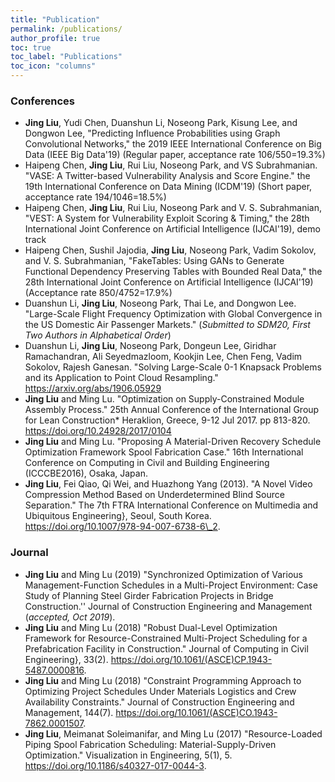 ```yaml
---
title: "Publication"
permalink: /publications/
author_profile: true
toc: true
toc_label: "Publications"
toc_icon: "columns"
---
```


### Conferences
- **Jing Liu**, Yudi Chen, Duanshun Li, Noseong Park, Kisung Lee, and Dongwon Lee, "Predicting Influence Probabilities using Graph Convolutional Networks," the 2019 IEEE International Conference on Big Data (IEEE Big Data'19) (Regular paper, acceptance rate 106/550=19.3%)
- Haipeng Chen, **Jing Liu**, Rui Liu, Noseong Park, and VS Subrahmanian. "VASE: A Twitter-based Vulnerability Analysis and Score Engine." the 19th International Conference on Data Mining (ICDM'19) (Short paper, acceptance rate 194/1046=18.5%) 
- Haipeng Chen, **Jing Liu**, Rui Liu, Noseong Park and V. S. Subrahmanian, "VEST: A System for Vulnerability Exploit Scoring & Timing," the 28th International Joint Conference on Artificial Intelligence (IJCAI'19), demo track
- Haipeng Chen, Sushil Jajodia, **Jing Liu**, Noseong Park, Vadim Sokolov, and V. S. Subrahmanian, "FakeTables: Using GANs to Generate Functional Dependency Preserving Tables with Bounded Real Data," the 28th International Joint Conference on Artificial Intelligence (IJCAI'19) (Acceptance rate 850/4752=17.9%)	
- Duanshun Li, **Jing Liu**, Noseong Park, Thai Le, and Dongwon Lee. "Large-Scale Flight Frequency Optimization with Global Convergence in the US Domestic Air Passenger Markets."  (*Submitted to SDM20, First Two Authors in Alphabetical Order*)
- Duanshun Li, **Jing Liu**, Noseong Park, Dongeun Lee, Giridhar Ramachandran, Ali Seyedmazloom, Kookjin Lee, Chen Feng, Vadim Sokolov, Rajesh Ganesan. "Solving Large-Scale 0-1 Knapsack Problems and its Application to Point Cloud Resampling." https://arxiv.org/abs/1906.05929 
- **Jing Liu** and Ming Lu. "Optimization on Supply-Constrained Module Assembly Process." 25th Annual Conference of the International Group for Lean Construction* Heraklion, Greece, 9-12 Jul 2017. pp 813-820. https://doi.org/10.24928/2017/0104
- **Jing Liu** and Ming Lu. "Proposing A Material-Driven Recovery Schedule Optimization Framework Spool Fabrication Case." 16th International Conference on Computing in Civil and Building Engineering (ICCCBE2016), Osaka, Japan.
- **Jing Liu**, Fei Qiao, Qi Wei, and Huazhong Yang (2013). "A Novel Video Compression Method Based on Underdetermined Blind Source Separation." The 7th FTRA International Conference on Multimedia and Ubiquitous Engineering}, Seoul, South Korea. https://doi.org/10.1007/978-94-007-6738-6\_2.

### Journal
- **Jing Liu** and Ming Lu (2019) "Synchronized Optimization of Various Management-Function Schedules in a Multi-Project Environment: Case Study of Planning Steel Girder Fabrication Projects in Bridge Construction.'' Journal of Construction Engineering and Management (*accepted, Oct 2019*).
- **Jing Liu** and Ming Lu (2018) "Robust Dual-Level Optimization Framework for Resource-Constrained Multi-Project Scheduling for a Prefabrication Facility in Construction." Journal of Computing in Civil Engineering}, 33(2). https://doi.org/10.1061/(ASCE)CP.1943-5487.0000816.
- **Jing Liu** and Ming Lu (2018) "Constraint Programming Approach to Optimizing Project Schedules Under Materials Logistics and Crew Availability Constraints." Journal of Construction Engineering and Management, 144(7). https://doi.org/10.1061/(ASCE)CO.1943-7862.0001507.
- **Jing Liu**, Meimanat Soleimanifar,  and Ming Lu (2017) "Resource-Loaded Piping Spool Fabrication Scheduling: Material-Supply-Driven Optimization." Visualization in Engineering, 5(1), 5. https://doi.org/10.1186/s40327-017-0044-3.
